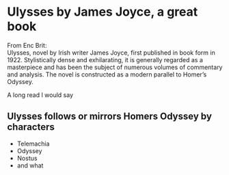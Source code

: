 # Ulysses by James Joyce, a great book

From Enc Brit:  
Ulysses, novel by Irish writer James Joyce, first published in book form in 1922. 
Stylistically dense and exhilarating, it is generally regarded as a masterpiece and has been the subject of numerous volumes of commentary and analysis. 
The novel is constructed as a modern parallel to Homer’s Odyssey.
    
A long read I would say

## Ulysses follows or mirrors Homers Odyssey by characters  
* Telemachia
* Odyssey
* Nostus
* and what 